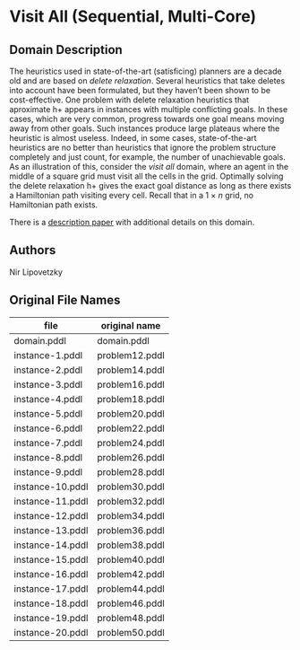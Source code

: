# Visit All (Sequential, Multi-Core)

## Domain Description

The heuristics used in state-of-the-art (satisficing) planners are a decade old and are based on *delete relaxation*.
Several heuristics that take deletes into account have been formulated, but they haven’t been shown to be cost-effective.
One problem with delete relaxation heuristics that aproximate h+ appears in instances with multiple conflicting goals.
In these cases, which are very common, progress towards one goal means moving away from other goals.
Such instances produce large plateaus where the heuristic is almost useless.
Indeed, in some cases, state-of-the-art heuristics are no better than heuristics that ignore the problem structure completely and just count, for example, the number of unachievable goals.
As an illustration of this, consider the *visit all* domain, where an agent in the middle of a square grid must visit all the cells in the grid.
Optimally solving the delete relaxation h+ gives the exact goal distance as long as there exists a Hamiltonian path visiting every cell.
Recall that in a 1 × *n* grid, no Hamiltonian path exists.

There is a [description paper](http://www.plg.inf.uc3m.es/ipc2011-deterministic/attachments/DomainsSequential/visit-all-doc.pdf) with additional details on this domain.

## Authors

Nir Lipovetzky

## Original File Names

| file             | original name  |
|------------------|----------------|
| domain.pddl      | domain.pddl    |
| instance-1.pddl  | problem12.pddl |
| instance-2.pddl  | problem14.pddl |
| instance-3.pddl  | problem16.pddl |
| instance-4.pddl  | problem18.pddl |
| instance-5.pddl  | problem20.pddl |
| instance-6.pddl  | problem22.pddl |
| instance-7.pddl  | problem24.pddl |
| instance-8.pddl  | problem26.pddl |
| instance-9.pddl  | problem28.pddl |
| instance-10.pddl | problem30.pddl |
| instance-11.pddl | problem32.pddl |
| instance-12.pddl | problem34.pddl |
| instance-13.pddl | problem36.pddl |
| instance-14.pddl | problem38.pddl |
| instance-15.pddl | problem40.pddl |
| instance-16.pddl | problem42.pddl |
| instance-17.pddl | problem44.pddl |
| instance-18.pddl | problem46.pddl |
| instance-19.pddl | problem48.pddl |
| instance-20.pddl | problem50.pddl |
